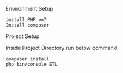 
Environment Setup

    install PHP >=7
    Install composer

Project Setup  

Inside Project Directory run below command

    composer install
    php bin/console ETL

